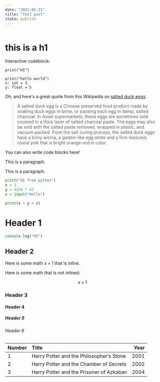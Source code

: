 ```yaml
---
date: "2022-05-21"
title: "Test post"
state: publish
---
```


```toc

```

# this is a h1

Interactive codeblock:

```python-interactive
print("HI")

print("hello world")
x: int = 3
y: float = 5

```


Oh, and here's a great quote from this Wikipedia on
[salted duck eggs](https://en.wikipedia.org/wiki/Salted_duck_egg).

> A salted duck egg is a Chinese preserved food product made by soaking duck
> eggs in brine, or packing each egg in damp, salted charcoal. In Asian
> supermarkets, these eggs are sometimes sold covered in a thick layer of salted
> charcoal paste. The eggs may also be sold with the salted paste removed,
> wrapped in plastic, and vacuum packed. From the salt curing process, the
> salted duck eggs have a briny aroma, a gelatin-like egg white and a
> firm-textured, round yolk that is bright orange-red in color.


You can also write code blocks here!

This is a paragraph.

This is a paragraph.

```python
print("HI from python")
x + 2
y = 4324 * 43
z = input("Hello")

print(x + y + z)
```

# Header 1

```js
console.log("HI")
```

## Header 2


Here is some math $x + 1$ that is inline.

Here is some math that is not inlined: 

$$ 
x + 1 
$$


### Header 3


#### Header 4

##### Header 5

###### Header 6


| Number | Title                                    | Year |
| :----- | :--------------------------------------- | ---: |
| 1      | Harry Potter and the Philosopher’s Stone | 2001 |
| 2      | Harry Potter and the Chamber of Secrets  | 2002 |
| 3      | Harry Potter and the Prisoner of Azkaban | 2004 |

